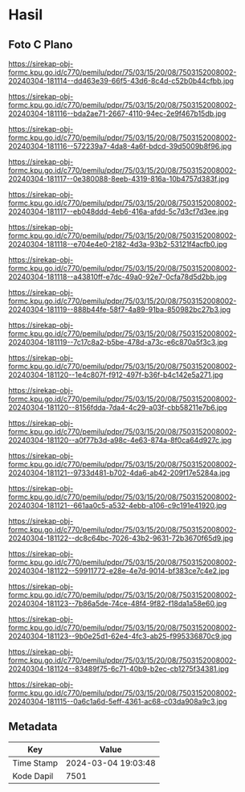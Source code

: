 # Hasil

## Foto C Plano

https://sirekap-obj-formc.kpu.go.id/c770/pemilu/pdpr/75/03/15/20/08/7503152008002-20240304-181114--dd463e39-66f5-43d6-8c4d-c52b0b44cfbb.jpg

https://sirekap-obj-formc.kpu.go.id/c770/pemilu/pdpr/75/03/15/20/08/7503152008002-20240304-181116--bda2ae71-2667-4110-94ec-2e9f467b15db.jpg

https://sirekap-obj-formc.kpu.go.id/c770/pemilu/pdpr/75/03/15/20/08/7503152008002-20240304-181116--572239a7-4da8-4a6f-bdcd-39d5009b8f96.jpg

https://sirekap-obj-formc.kpu.go.id/c770/pemilu/pdpr/75/03/15/20/08/7503152008002-20240304-181117--0e380088-8eeb-4319-816a-10b4757d383f.jpg

https://sirekap-obj-formc.kpu.go.id/c770/pemilu/pdpr/75/03/15/20/08/7503152008002-20240304-181117--eb048ddd-4eb6-416a-afdd-5c7d3cf7d3ee.jpg

https://sirekap-obj-formc.kpu.go.id/c770/pemilu/pdpr/75/03/15/20/08/7503152008002-20240304-181118--e704e4e0-2182-4d3a-93b2-53121f4acfb0.jpg

https://sirekap-obj-formc.kpu.go.id/c770/pemilu/pdpr/75/03/15/20/08/7503152008002-20240304-181118--a43810ff-e7dc-49a0-92e7-0cfa78d5d2bb.jpg

https://sirekap-obj-formc.kpu.go.id/c770/pemilu/pdpr/75/03/15/20/08/7503152008002-20240304-181119--888b44fe-58f7-4a89-91ba-850982bc27b3.jpg

https://sirekap-obj-formc.kpu.go.id/c770/pemilu/pdpr/75/03/15/20/08/7503152008002-20240304-181119--7c17c8a2-b5be-478d-a73c-e6c870a5f3c3.jpg

https://sirekap-obj-formc.kpu.go.id/c770/pemilu/pdpr/75/03/15/20/08/7503152008002-20240304-181120--1e4c807f-f912-497f-b36f-b4c142e5a271.jpg

https://sirekap-obj-formc.kpu.go.id/c770/pemilu/pdpr/75/03/15/20/08/7503152008002-20240304-181120--8156fdda-7da4-4c29-a03f-cbb58211e7b6.jpg

https://sirekap-obj-formc.kpu.go.id/c770/pemilu/pdpr/75/03/15/20/08/7503152008002-20240304-181120--a0f77b3d-a98c-4e63-874a-8f0ca64d927c.jpg

https://sirekap-obj-formc.kpu.go.id/c770/pemilu/pdpr/75/03/15/20/08/7503152008002-20240304-181121--9733d481-b702-4da6-ab42-209f17e5284a.jpg

https://sirekap-obj-formc.kpu.go.id/c770/pemilu/pdpr/75/03/15/20/08/7503152008002-20240304-181121--661aa0c5-a532-4ebb-a106-c9c191e41920.jpg

https://sirekap-obj-formc.kpu.go.id/c770/pemilu/pdpr/75/03/15/20/08/7503152008002-20240304-181122--dc8c64bc-7026-43b2-9631-72b3670f65d9.jpg

https://sirekap-obj-formc.kpu.go.id/c770/pemilu/pdpr/75/03/15/20/08/7503152008002-20240304-181122--59911772-e28e-4e7d-9014-bf383ce7c4e2.jpg

https://sirekap-obj-formc.kpu.go.id/c770/pemilu/pdpr/75/03/15/20/08/7503152008002-20240304-181123--7b86a5de-74ce-48f4-9f82-f18da1a58e60.jpg

https://sirekap-obj-formc.kpu.go.id/c770/pemilu/pdpr/75/03/15/20/08/7503152008002-20240304-181123--9b0e25d1-62e4-4fc3-ab25-f995336870c9.jpg

https://sirekap-obj-formc.kpu.go.id/c770/pemilu/pdpr/75/03/15/20/08/7503152008002-20240304-181124--83489f75-6c71-40b9-b2ec-cb1275f34381.jpg

https://sirekap-obj-formc.kpu.go.id/c770/pemilu/pdpr/75/03/15/20/08/7503152008002-20240304-181115--0a6c1a6d-5eff-4361-ac68-c03da908a9c3.jpg


## Metadata

| Key        | Value               |
| ---------- | ------------------- |
| Time Stamp | 2024-03-04 19:03:48 |
| Kode Dapil | 7501                |



